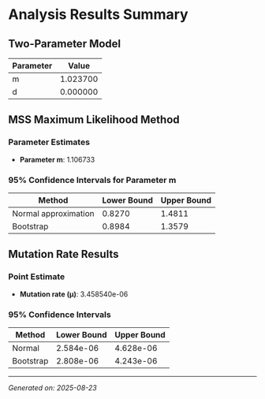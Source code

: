 # Analysis Results Summary

## Two-Parameter Model

| Parameter | Value |
|-----------|-------|
| m | 1.023700 |
| d | 0.000000 |

## MSS Maximum Likelihood Method

### Parameter Estimates
- **Parameter m**: 1.106733

### 95% Confidence Intervals for Parameter m
| Method | Lower Bound | Upper Bound |
|--------|-------------|-------------|
| Normal approximation | 0.8270 | 1.4811 |
| Bootstrap | 0.8984 | 1.3579 |

## Mutation Rate Results

### Point Estimate
- **Mutation rate (μ)**: 3.458540e-06

### 95% Confidence Intervals
| Method | Lower Bound | Upper Bound |
|--------|-------------|-------------|
| Normal | 2.584e-06 | 4.628e-06 |
| Bootstrap | 2.808e-06 | 4.243e-06 |

---
*Generated on: 2025-08-23*